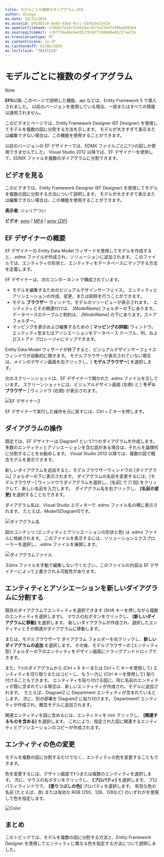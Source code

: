 ```yaml
---
title: モデルごとの複数のダイアグラム-EF6
author: divega
ms.date: 10/23/2016
ms.assetid: b95db5c8-de8d-43bd-9ccc-5df6a5e25e1b
ms.openlocfilehash: e78b927a147143629ac5b73e23edf439ba6d0264
ms.sourcegitcommit: cc0ff36e46e9ed3527638f7208000e8521faef2e
ms.translationtype: MT
ms.contentlocale: ja-JP
ms.lasthandoff: 03/06/2020
ms.locfileid: "78415119"
---
```

# <a name="multiple-diagrams-per-model"></a>モデルごとに複数のダイアグラム
> [!NOTE]
> **EF5**以降: このページで説明した機能、api などは、Entity Framework 5 で導入されました。 以前のバージョンを使用している場合、一部またはすべての情報は適用されません。

このビデオとページでは、Entity Framework Designer (EF Designer) を使用してモデルを複数の図に分割する方法を示します。 モデルが大きすぎて表示または編集できない場合は、この機能を使用することができます。

以前のバージョンの EF デザイナーでは、EDMX ファイルごとに1つの図しか使用できませんでした。 Visual Studio 2012 以降では、EF デザイナーを使用して、EDMX ファイルを複数のダイアグラムに分割できます。

## <a name="watch-the-video"></a>ビデオを見る
このビデオでは、Entity Framework Designer (EF Designer) を使用してモデルを複数の図に分割する方法について説明します。 モデルが大きすぎて表示または編集できない場合は、この機能を使用することができます。

**表示者**: ジュリアつい

**ビデオ**: [wmv](https://download.microsoft.com/download/5/C/2/5C2B52AB-5532-426F-B078-1E253341B5FA/HDI-ITPro-MSDN-winvideo-multiplediagrams.wmv) | [MP4](https://download.microsoft.com/download/5/C/2/5C2B52AB-5532-426F-B078-1E253341B5FA/HDI-ITPro-MSDN-mp4video-multiplediagrams.m4v) | [wmv (ZIP)](https://download.microsoft.com/download/5/C/2/5C2B52AB-5532-426F-B078-1E253341B5FA/HDI-ITPro-MSDN-winvideo-multiplediagrams.zip)

## <a name="ef-designer-overview"></a>EF デザイナーの概要

EF デザイナーの Entity Data Model ウィザードを使用してモデルを作成すると、.edmx ファイルが作成され、ソリューションに追加されます。 このファイルでは、エンティティの形状と、エンティティをデータベースにマップする方法を定義します。

EF デザイナーは、次のコンポーネントで構成されています。

-   モデルを編集するためのビジュアルデザインサーフェイス。 エンティティとアソシエーションの作成、変更、または削除を行うことができます。
-   モデル **ブラウザー** ウィンドウ。モデルのツリービューが表示されます。  エンティティとその関連付けは、 *\[ModelName\]* フォルダーの下にあります。 データベースのテーブルと制約は、 *\[ModelName\]* の下にあります。ストアフォルダー。
-   マッピングを表示および編集するための [ **マッピングの詳細**] ウィンドウ。 エンティティ型またはアソシエーションをデータベース テーブル、列、およびストアド プロシージャにマップできます。 

Entity Data Model ウィザードが終了すると、ビジュアルデザインサーフェイスウィンドウが自動的に開きます。 モデルブラウザーが表示されていない場合は、メインのデザイン画面を右クリックし、[ **モデルブラウザー**] を選択します。

次のスクリーンショットは、EF デザイナーで開かれた .edmx ファイルを示しています。 スクリーンショットには、ビジュアルデザイン画面 (左側) と [ **モデルブラウザー** ] ウィンドウ (右側) が表示されます。

![EF デザイナー2](~/ef6/media/efdesigner2.png)

EF デザイナーで実行した操作を元に戻すには、Ctrl + Z キーを押します。

## <a name="working-with-diagrams"></a>ダイアグラムの操作

既定では、EF デザイナーは Diagram1 という1つのダイアグラムを作成します。 多数のエンティティとアソシエーションを含む図がある場合は、それらを論理的に分割することをお勧めします。 Visual Studio 2012 以降では、複数の図で概念モデルを表示できます。   

新しいダイアグラムを追加すると、モデルブラウザーウィンドウの [ダイアグラム] フォルダーの下に表示されます。 ダイアグラムの名前を変更するには、[モデルブラウザー] ウィンドウでダイアグラムを選択し、[名前] で [1 回] をクリックして、新しい名前を入力します。  ダイアグラム名を右クリックし、 **[名前の変更]** を選択することもできます。

ダイアグラム名は、Visual Studio エディターで .edmx ファイル名の横に表示されます。 たとえば、Model1\[Diagram1\]です。

![ダイアグラム名](~/ef6/media/diagramname.png)

図のコンテンツ (エンティティとアソシエーションの形状と色) は .edmx ファイルに格納されます。 このファイルを表示するには、ソリューションエクスプローラーを選択し、.edmx ファイルを展開します。 

![ダイアグラムファイル](~/ef6/media/diagramfiles.png)

.Edmx ファイルを手動で編集しないでください。このファイルの内容は EF デザイナーによって上書きされる可能性があります。
 
## <a name="splitting-entities-and-associations-into-a-new-diagram"></a>エンティティとアソシエーションを新しいダイアグラムに分割する

既存のダイアグラムでエンティティを選択できます (Shift キーを押しながら複数のエンティティを選択します)。 マウスの右ボタンをクリックし、 **[新しいダイアグラムに移動]** を選択します。 新しいダイアグラムが作成され、選択したエンティティとその関連がダイアグラムに移動します。

または、モデルブラウザーで ダイアグラム フォルダーを右クリックし、**新しいダイアグラムの追加** を選択します。 その後、モデルブラウザーの [エンティティ型] フォルダーの下のエンティティをデザイン画面にドラッグアンドドロップできます。

また、1つのダイアグラムから (Ctrl + X キーまたは Ctrl + C キーを使用して) エンティティを切り取りまたはコピーし、もう一方に (Ctrl キーを使用して) 貼り付けることもできます。 エンティティを貼り付ける図に、同じ名前のエンティティが既に含まれている場合は、新しいエンティティが作成され、モデルに追加されます。  たとえば、Diagram2 に Department エンティティが含まれているとします。 次に、別の部署を Diagram2 に貼り付けます。 Department1 エンティティが作成され、概念モデルに追加されます。   

関連エンティティを図に含めるには、エンティティを rick クリックし、 **[関連するものを含める]** を選択します。 これにより、指定された図に関連するエンティティとアソシエーションのコピーが作成されます。

## <a name="changing-the-color-of-entities"></a>エンティティの色の変更

モデルを複数の図に分割するだけでなく、エンティティの色を変更することもできます。

色を変更するには、デザイン画面で1つまたは複数のエンティティを選択します。 次に、マウスの右ボタンをクリックし、 **[プロパティ]** を選択します。 プロパティウィンドウで、 **[塗りつぶしの色]** プロパティを選択します。 有効な色の名前 (たとえば、赤) または有効な RGB (255、128、128など) のいずれかを使用して色を指定します。 

![Color](~/ef6/media/color.png)

## <a name="summary"></a>まとめ

このトピックでは、モデルを複数の図に分割する方法と、Entity Framework Designer を使用してエンティティに異なる色を指定する方法について説明しました。 
